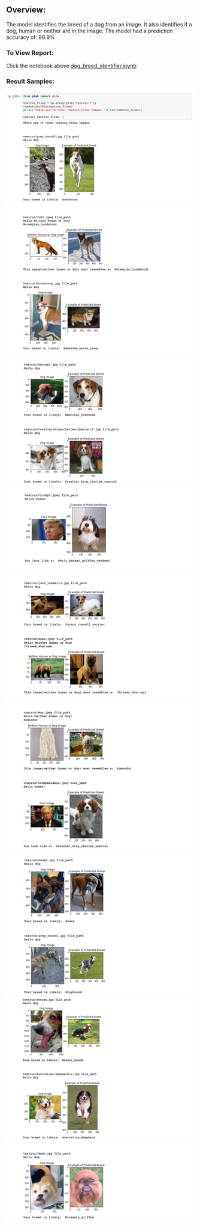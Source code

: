 ## Overview:
The model identifies the breed of a dog from an image. It also identifies if a dog, human or neither are in the image. The model had a prediction accuracy of: 88.9%

### To View Report:
Click the notebook above [dog_breed_identifier.ipynb](https://github.com/bkapsalis/Dog_Breed_Identifier/blob/master/dog_breed_identifier.ipynb)

### Result Samples:
![Alt text](/imgs/img1.png?raw=true "Optional Title")
![Alt text](/imgs/img2.png?raw=true "Optional Title")
![Alt text](/imgs/img3.png?raw=true "Optional Title")
![Alt text](/imgs/img4.png?raw=true "Optional Title")
![Alt text](/imgs/img5.png?raw=true "Optional Title")
![Alt text](/imgs/img6.png?raw=true "Optional Title")
![Alt text](/imgs/img7.png?raw=true "Optional Title")
![Alt text](/imgs/img8.png?raw=true "Optional Title")
![Alt text](/imgs/img9.png?raw=true "Optional Title")
